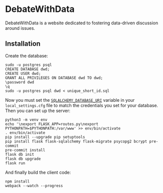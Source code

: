 # DebateWithData

DebateWithData is a website dedicated to fostering data-driven discussion
around issues.

## Installation

Create the database:

    sudo -u postgres psql
    CREATE DATABASE dwd;
    CREATE USER dwd;
    GRANT ALL PRIVILEGES ON DATABASE dwd TO dwd;
    \password dwd
    \q
    sudo -u postgres psql dwd < unique_short_id.sql

Now you must set the [`SQLALCHEMY_DATABASE_URI`][db-config] variable in your
`local_settings.cfg` file to match the credentials you set for your database.
Then you can set up the server:

    python3 -m venv env
    echo '\nexport FLASK_APP=routes.py\nexport PYTHONPATH=$PYTHONPATH:/var/www' >> env/bin/activate
    . env/bin/activate
    pip install --upgrade pip setuptools
    pip install flask flask-sqlalchemy flask-migrate psycopg2 bcrypt pre-commit
    pre-commit install
    flask db init
    flask db upgrade
    flask run

And finally build the client code:

    npm install
    webpack --watch --progress

[db-config]: http://flask-sqlalchemy.pocoo.org/2.2/config/
